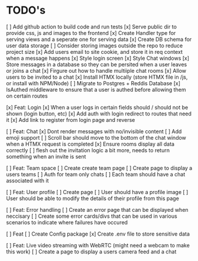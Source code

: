 # TODO's

[ ] Add github action to build code and run tests
[x] Serve public dir to provide css, js and images to the frontend
[x] Create Handler type for serving views and a seperate one for serving data
[x] Create DB schema for user data storage
[ ] Consider storing images outside the repo to reduce project size
[x] Add users email to site cookie, and store it in req context when a message happens
[x] Style login screen
[x] Style Chat windows
[x] Store messages in a database so they can be persited when a user leaves or joins a chat
[x] Firgure out how to handle multiiple chat rooms
[x] Allow users to be invited to a chat
[x] Install HTMX locally (store HTMX file in /js, or install with NPM/Node)
[ ] Migrate to Postgres + Reddis Database
[x] IsAuthed middleware to ensure that a user is authed before allowing them on certain routes

[x] Feat: Login
[x] When a user logs in certain fields should / should not be shown (login button, etc)
[x] Add auth with login redirect to routes that need it
[x] Add link to register from login page and reverse

[ ] Feat: Chat
[x] Dont render messages with no/invisible content
[ ] Add emoji support
[ ] Scroll bar should move to the bottom of the chat window when a HTMX request is completed
[x] Ensure rooms display all data correctly
[ ] flesh out the invitation logic a bit more, needs to return something when an invite is sent

[ ] Feat: Team space
[ ] Create create team page
[ ] Create page to display a users teams
[ ] Auth for team only chats
[ ] Each team should have a chat associated with it

[ ] Feat: User profile
[ ] Create page
[ ] User should have a profile image
[ ] User should be able to modify the details of their profile from this page

[ ] Feat: Error handling
[ ] Create an error page that can be displayed when neccisary
[ ] Create some error cards/divs that can be used in various scenarios to indicate where failures have occured

[ ] Feat
[ ] Create Config package
[x] Create .env file to store sensitive data

[ ] Feat: Live video streaming with WebRTC (might need a webcam to make this work)
[ ] Create a page to display a users camera feed and a chat
